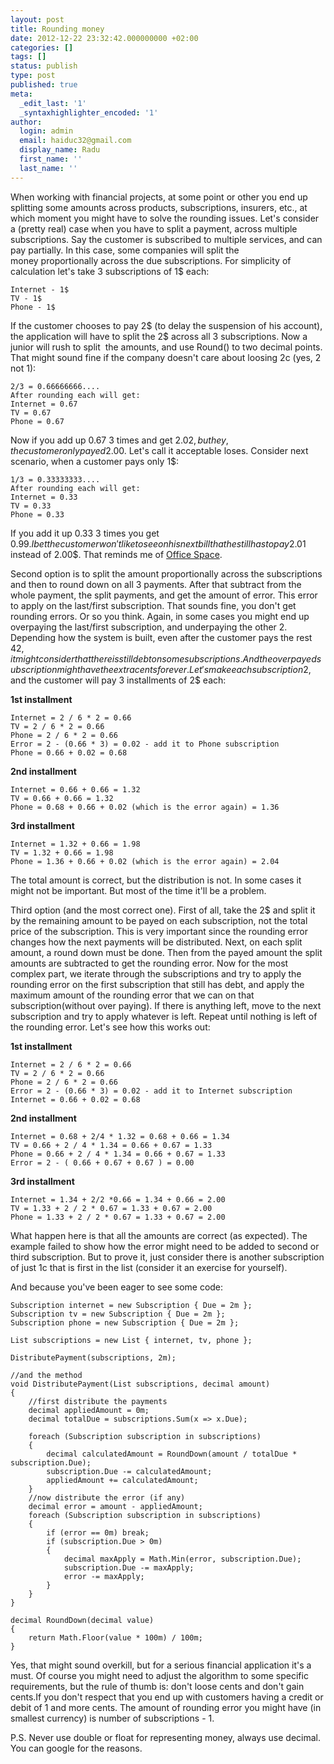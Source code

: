 ```yaml
---
layout: post
title: Rounding money
date: 2012-12-22 23:32:42.000000000 +02:00
categories: []
tags: []
status: publish
type: post
published: true
meta:
  _edit_last: '1'
  _syntaxhighlighter_encoded: '1'
author:
  login: admin
  email: haiduc32@gmail.com
  display_name: Radu
  first_name: ''
  last_name: ''
---
```

When working with financial projects, at some point or other you end up splitting some amounts across products, subscriptions, insurers, etc., at which moment you might have to solve the rounding issues. Let's consider a (pretty real) case when you have to split a payment, across multiple subscriptions. Say the customer is subscribed to multiple services, and can pay partially. In this case, some companies will split the money proportionally across the due subscriptions. For simplicity of calculation let's take 3 subscriptions of 1$ each:

    Internet - 1$
    TV - 1$
    Phone - 1$

If the customer chooses to pay 2$ (to delay the suspension of his account), the application will have to split the 2$ across all 3 subscriptions. Now a junior will rush to split  the amounts, and use Round() to two decimal points. That might sound fine if the company doesn't care about loosing 2c (yes, 2 not 1):

    2/3 = 0.66666666....
    After rounding each will get:
    Internet = 0.67
    TV = 0.67
    Phone = 0.67

Now if you add up 0.67 3 times and get 2.02$, but hey, the customer only payed 2.00$. Let's call it acceptable loses. Consider next scenario, when a customer pays only 1$:

    1/3 = 0.33333333....
    After rounding each will get:
    Internet = 0.33
    TV = 0.33
    Phone = 0.33

If you add it up 0.33 3 times you get 0.99$. I bet the customer won't like to see on his next bill that he still has to pay 2.01$ instead of 2.00$. That reminds me of <a title="Office Space" href="http://www.imdb.com/title/tt0151804/">Office Space</a>.

Second option is to split the amount proportionally across the subscriptions and then to round down on all 3 payments. After that subtract from the whole payment, the split payments, and get the amount of error. This error to apply on the last/first subscription. That sounds fine, you don't get rounding errors. Or so you think. Again, in some cases you might end up overpaying the last/first subscription, and underpaying the other 2. Depending how the system is built, even after the customer pays the rest 42$, it might consider that there is still debt on some subscriptions. And the over payed subscription might have the extra cents forever. Let's make each subscription 2$, and the customer will pay 3 installments of 2$ each:

**1st installment**

    Internet = 2 / 6 * 2 = 0.66
    TV = 2 / 6 * 2 = 0.66
    Phone = 2 / 6 * 2 = 0.66
    Error = 2 - (0.66 * 3) = 0.02 - add it to Phone subscription
    Phone = 0.66 + 0.02 = 0.68

**2nd installment**

    Internet = 0.66 + 0.66 = 1.32
    TV = 0.66 + 0.66 = 1.32
    Phone = 0.68 + 0.66 + 0.02 (which is the error again) = 1.36

**3rd installment**

    Internet = 1.32 + 0.66 = 1.98
    TV = 1.32 + 0.66 = 1.98
    Phone = 1.36 + 0.66 + 0.02 (which is the error again) = 2.04

The total amount is correct, but the distribution is not. In some cases it might not be important. But most of the time it'll be a problem.

Third option (and the most correct one). First of all, take the 2$ and split it by the remaining amount to be payed on each subscription, not the total price of the subscription. This is very important since the rounding error changes how the next payments will be distributed. Next, on each split amount, a round down must be done. Then from the payed amount the split amounts are subtracted to get the rounding error. Now for the most complex part, we iterate through the subscriptions and try to apply the rounding error on the first subscription that still has debt, and apply the maximum amount of the rounding error that we can on that subscription(without over paying). If there is anything left, move to the next subscription and try to apply whatever is left. Repeat until nothing is left of the rounding error. Let's see how this works out:

 **1st installment**

    Internet = 2 / 6 * 2 = 0.66
    TV = 2 / 6 * 2 = 0.66
    Phone = 2 / 6 * 2 = 0.66
    Error = 2 - (0.66 * 3) = 0.02 - add it to Internet subscription
    Internet = 0.66 + 0.02 = 0.68

**2nd installment**

    Internet = 0.68 + 2/4 * 1.32 = 0.68 + 0.66 = 1.34
    TV = 0.66 + 2 / 4 * 1.34 = 0.66 + 0.67 = 1.33
    Phone = 0.66 + 2 / 4 * 1.34 = 0.66 + 0.67 = 1.33
    Error = 2 - ( 0.66 + 0.67 + 0.67 ) = 0.00

**3rd installment**

    Internet = 1.34 + 2/2 *0.66 = 1.34 + 0.66 = 2.00
    TV = 1.33 + 2 / 2 * 0.67 = 1.33 + 0.67 = 2.00
    Phone = 1.33 + 2 / 2 * 0.67 = 1.33 + 0.67 = 2.00

What happen here is that all the amounts are correct (as expected). The example failed to show how the error might need to be added to second or third subscription. But to prove it, just consider there is another subscription of just 1c that is first in the list (consider it an exercise for yourself).

And because you've been eager to see some code:

    Subscription internet = new Subscription { Due = 2m };
    Subscription tv = new Subscription { Due = 2m };
    Subscription phone = new Subscription { Due = 2m };
    
    List subscriptions = new List { internet, tv, phone };
    
    DistributePayment(subscriptions, 2m);
    
    //and the method
    void DistributePayment(List subscriptions, decimal amount)
    {
    	//first distribute the payments
    	decimal appliedAmount = 0m;
    	decimal totalDue = subscriptions.Sum(x => x.Due);
    
        foreach (Subscription subscription in subscriptions)
    	{
    		decimal calculatedAmount = RoundDown(amount / totalDue * subscription.Due);
    		subscription.Due -= calculatedAmount;
    		appliedAmount += calculatedAmount;
    	}
        //now distribute the error (if any)
    	decimal error = amount - appliedAmount;
    	foreach (Subscription subscription in subscriptions)
    	{
    		if (error == 0m) break;
    		if (subscription.Due > 0m)
    		{
    			decimal maxApply = Math.Min(error, subscription.Due);
    			subscription.Due -= maxApply;
    			error -= maxApply;
    		}
    	}
    }
    
    decimal RoundDown(decimal value)
    {
    	return Math.Floor(value * 100m) / 100m;
    }

Yes, that might sound overkill, but for a serious financial application it's a must. Of course you might need to adjust the algorithm to some specific requirements, but the rule of thumb is: don't loose cents and don't gain cents.If you don't respect that you end up with customers having a credit or debit of 1 and more cents. The amount of rounding error you might have (in smallest currency) is number of subscriptions - 1.

P.S. Never use double or float for representing money, always use decimal. You can google for the reasons.
